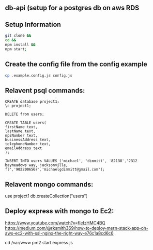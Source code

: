 ## db-api (setup for a postgres db on aws RDS

## Setup Information
```bash
git clone &&
cd &&
npm install &&
npm start;
```

## Create the config file from the config example
```bash
cp .example.config.js config.js
```

## Relavent psql commands:
```psql
CREATE database project1;
\c project1;

DELETE from users;

CREATE TABLE users(
firstName text,
lastName text,
npiNumber text,
businessAddress text,
telephoneNumber text,
emailAddress text
);

INSERT INTO users VALUES ('michael', 'dimmitt', '82138','2312 baymeadows way, jacksonville, fl','9022006567','michaelgdimmitt@gmail.com');
```

## Relavent mongo commands:
use project1
db.createCollection("users")


## Deploy express with mongo to Ec2:
https://www.youtube.com/watch?v=fIeIzHMC4BQ
https://medium.com/@rksmith369/how-to-deploy-mern-stack-app-on-aws-ec2-with-ssl-nginx-the-right-way-e76c1a8cd6c6

cd /var/www
pm2 start express.js
